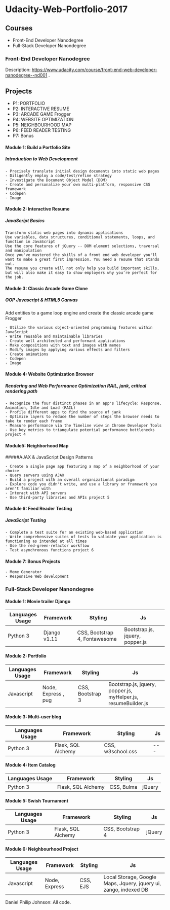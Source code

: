 # Udacity-Web-Portfolio-2017

## Courses
- Front-End Developer Nanodegree
- Full-Stack Developer Nanondegree



### Front-End Developer Nanodegree
Description: https://www.udacity.com/course/front-end-web-developer-nanodegree--nd001 . 

Projects
-----------------
- P1: PORTFOLIO 	
- P2: INTERACTIVE RESUME
- P3: ARCADE GAME Frogger 	
- P4: WEBSITE OPTIMIZATION 	
- P5: NEIGHBOURHOOD MAP 	
- P6: FEED READER TESTING 
- P7: Bonus 


#### Module 1: Build a Portfolio Site
##### Introduction to Web Development

    - Precisely translate initial design documents into static web pages
    - Diligently employ a code/test/refine strategy
    - Investigate the Document Object Model (DOM)
    - Create and personalize your own multi-platform, responsive CSS framework 
    - Codepen
    - Image

#### Module 2: Interactive Resume
##### JavaScript Basics

    Transform static web pages into dynamic applications
    Use variables, data structures, conditional statements, loops, and function in JavaScript
    Use the core features of jQuery -- DOM element selections, traversal and manipulation
    Once you've mastered the skills of a front end web developer you'll want to make a great first impression. You need a resume that stands out.
    The resume you create will not only help you build important skills, but will also make it easy to show employers why you’re perfect for the job.

#### Module 3: Classic Arcade Game Clone  
##### OOP Javascript & HTML5 Canvas

Add entities to a game loop engine and create the classic arcade game Frogger

    - Utilize the various object-oriented programming features within JavaScript
    - Write reusable and maintainable libraries
    - Create well architected and performant applications
    - Make compositions with text and images with memes
    - Modify images by applying various effects and filters
    - Create animations
    - Codepen
    - Image

#### Module 4: Website Optimization Browser
##### Rendering and Web Performance Optimization RAIL, jank, critical rendering path

    - Recognize the four distinct phases in an app's lifecycle: Response, Animation, Idle and Load (RAIL)
    - Profile different apps to find the source of jank
    - Optimize layers to reduce the number of steps the browser needs to take to render each frame
    - Measure performance via the Timeline view in Chrome Developer Tools
    - Use key metrics to triangulate potential performance bottlenecks project 4

#### Module5: Neighborhood Map
#####AJAX & JavaScript Design Patterns

    - Create a single page app featuring a map of a neighborhood of your choice
    - Query servers using AJAX
    - Build a project with an overall organizational paradigm
    - Explore code you didn't write, and use a library or framework you aren't familiar with
    - Interact with API servers
    - Use third-party libraries and APIs project 5

#### Module 6: Feed Reader Testing
##### JavaScript Testing

    - Complete a test suite for an existing web-based application
    - Write comprehensive suites of tests to validate your application is functioning as intended at all times
    - Use the red-green-refactor workflow
    - Test asynchronous functions project 6

#### Module 7: Bonus Projects
    - Meme Generator
    - Responsive Web development

### Full-Stack Developer Nanondegree

#### Module 1: Movie trailer Django
| Languages Usage | Framework | Styling | Js |
| --------------- | --------- | ------- |----|
|  Python 3       |   Django v1.11|   CSS, Bootstrap 4, Fontawesome     | Bootstrap.js, jquery, popper.js   |


#### Module 2: Portfolio 
| Languages Usage | Framework | Styling | Js |
| --------------- | --------- | ------- |----|
|  Javascript  | Node, Express , pug | CSS, Bootstrap 3 | Bootstrap.js, jquery, popper.js, myHelper.js, resumeBuilder.js |

#### Module 3: Multi-user blog 

| Languages Usage | Framework | Styling | Js |
| --------------- | --------- | ------- |----|
| Python 3  | Flask, SQL Alchemy   | CSS, w3school.css    |  ---   |


#### Module 4: Item Catalog

| Languages Usage | Framework | Styling | Js |
| --------------- | --------- | ------- |----|
| Python 3  | Flask, SQL Alchemy   | CSS, Bulma    |  jQuery  |


#### Module 5: Swish Tournament
| Languages Usage | Framework | Styling | Js |
| --------------- | --------- | ------- |----|
| Python 3  | Flask, SQL Alchemy   | CSS, Bootstrap 4    |  jQuery  |

#### Module 6: Neighbourhood Project
| Languages Usage | Framework | Styling | Js |
| --------------- | --------- | ------- |----|
| Javascript  | Node, Express   | CSS, EJS    |  Local Storage, Google Maps, Jquery, jquery ui, zango, indexed DB |



Daniel Philip Johnson: All code.